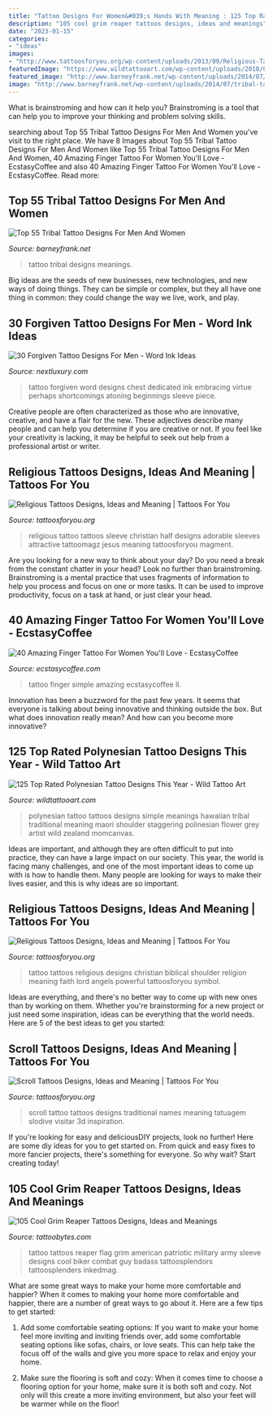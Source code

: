 ```yaml
---
title: "Tattoo Designs For Women&#039;s Hands With Meaning : 125 Top Rated Polynesian Tattoo Designs This Year"
description: "105 cool grim reaper tattoos designs, ideas and meanings"
date: "2023-01-15"
categories:
- "ideas"
images:
- "http://www.tattoosforyou.org/wp-content/uploads/2013/09/Religious-Tattoo-Sleeves.jpg"
featuredImage: "https://www.wildtattooart.com/wp-content/uploads/2018/02/polynesian-tattoos-11021885.jpg"
featured_image: "http://www.barneyfrank.net/wp-content/uploads/2014/07/tribal-tattoo-for-women-meanings-8.jpg"
image: "http://www.barneyfrank.net/wp-content/uploads/2014/07/tribal-tattoo-for-women-meanings-8.jpg"
---
```



What is brainstroming and how can it help you?
Brainstroming is a tool that can help you to improve your thinking and problem solving skills.

	

		
searching about Top 55 Tribal Tattoo Designs For Men And Women you've visit to the right place. We have 8 Images about Top 55 Tribal Tattoo Designs For Men And Women like Top 55 Tribal Tattoo Designs For Men And Women, 40 Amazing Finger Tattoo For Women You&#039;ll Love - EcstasyCoffee and also 40 Amazing Finger Tattoo For Women You&#039;ll Love - EcstasyCoffee. Read more:
		
    
## Top 55 Tribal Tattoo Designs For Men And Women

<img loading=lazy src="http://www.barneyfrank.net/wp-content/uploads/2014/07/tribal-tattoo-for-women-meanings-8.jpg" onerror="this.onerror=null;this.src='https://tse4.mm.bing.net/th?id=OIP.UqGJqU_XdtXEwPq5sUhcxgHaK9&amp;pid=15.1';" alt="Top 55 Tribal Tattoo Designs For Men And Women">

_Source: barneyfrank.net_

>tattoo tribal designs meanings. 

	

Big ideas are the seeds of new businesses, new technologies, and new ways of doing things. They can be simple or complex, but they all have one thing in common: they could change the way we live, work, and play.

    
## 30 Forgiven Tattoo Designs For Men - Word Ink Ideas

<img loading=lazy src="http://nextluxury.com/wp-content/uploads/guys-full-rib-cage-side-forgiven-tattoo.jpg" onerror="this.onerror=null;this.src='https://tse4.mm.bing.net/th?id=OIP.agi-xCOmwtTbbZ_T97fLSQHaJ8&amp;pid=15.1';" alt="30 Forgiven Tattoo Designs For Men - Word Ink Ideas">

_Source: nextluxury.com_

>tattoo forgiven word designs chest dedicated ink embracing virtue perhaps shortcomings atoning beginnings sleeve piece. 

	

Creative people are often characterized as those who are innovative, creative, and have a flair for the new. These adjectives describe many people and can help you determine if you are creative or not. If you feel like your creativity is lacking, it may be helpful to seek out help from a professional artist or writer.

    
## Religious Tattoos Designs, Ideas And Meaning | Tattoos For You

<img loading=lazy src="http://www.tattoosforyou.org/wp-content/uploads/2013/09/Religious-Tattoo-Sleeves.jpg" onerror="this.onerror=null;this.src='https://tse3.mm.bing.net/th?id=OIP._OIlNlwdHHI1T70_Nbuf0gHaOZ&amp;pid=15.1';" alt="Religious Tattoos Designs, Ideas and Meaning | Tattoos For You">

_Source: tattoosforyou.org_

>religious tattoo tattoos sleeve christian half designs adorable sleeves attractive tattoomagz jesus meaning tattoosforyou magment. 

	

Are you looking for a new way to think about your day? Do you need a break from the constant chatter in your head? Look no further than brainstroming. Brainstroming is a mental practice that uses fragments of information to help you process and focus on one or more tasks. It can be used to improve productivity, focus on a task at hand, or just clear your head.

    
## 40 Amazing Finger Tattoo For Women You&#039;ll Love - EcstasyCoffee

<img loading=lazy src="http://www.ecstasycoffee.com/wp-content/uploads/2016/09/Simple-But-Beautiful-Finger-Tattoo-Design.jpg" onerror="this.onerror=null;this.src='https://tse2.mm.bing.net/th?id=OIP.Y06n3COyjoKVe5RwpT88ygHaHa&amp;pid=15.1';" alt="40 Amazing Finger Tattoo For Women You&#039;ll Love - EcstasyCoffee">

_Source: ecstasycoffee.com_

>tattoo finger simple amazing ecstasycoffee ll. 

	

Innovation has been a buzzword for the past few years. It seems that everyone is talking about being innovative and thinking outside the box. But what does innovation really mean? And how can you become more innovative?

    
## 125 Top Rated Polynesian Tattoo Designs This Year - Wild Tattoo Art

<img loading=lazy src="https://www.wildtattooart.com/wp-content/uploads/2018/02/polynesian-tattoos-11021885.jpg" onerror="this.onerror=null;this.src='https://tse2.mm.bing.net/th?id=OIP.IjevKu62GpPO1hQxZ_DtWwHaJ4&amp;pid=15.1';" alt="125 Top Rated Polynesian Tattoo Designs This Year - Wild Tattoo Art">

_Source: wildtattooart.com_

>polynesian tattoo tattoos designs simple meanings hawaiian tribal traditional meaning maori shoulder staggering polinesian flower grey artist wild zealand momcanvas. 

	

Ideas are important, and although they are often difficult to put into practice, they can have a large impact on our society. This year, the world is facing many challenges, and one of the most important ideas to come up with is how to handle them. Many people are looking for ways to make their lives easier, and this is why ideas are so important.

    
## Religious Tattoos Designs, Ideas And Meaning | Tattoos For You

<img loading=lazy src="http://www.tattoosforyou.org/wp-content/uploads/2013/09/Religious-Tattoo-Designs-For-Men.jpg" onerror="this.onerror=null;this.src='https://tse3.mm.bing.net/th?id=OIP.YDQ5kh_Pswga-iEErwtNoQHaJ6&amp;pid=15.1';" alt="Religious Tattoos Designs, Ideas and Meaning | Tattoos For You">

_Source: tattoosforyou.org_

>tattoo tattoos religious designs christian biblical shoulder religion meaning faith lord angels powerful tattoosforyou symbol. 

	

Ideas are everything, and there's no better way to come up with new ones than by working on them. Whether you're brainstorming for a new project or just need some inspiration, ideas can be everything that the world needs. Here are 5 of the best ideas to get you started: 

    
## Scroll Tattoos Designs, Ideas And Meaning | Tattoos For You

<img loading=lazy src="http://www.tattoosforyou.org/wp-content/uploads/2016/05/Scroll-Tattoos-Designs.jpg" onerror="this.onerror=null;this.src='https://tse3.mm.bing.net/th?id=OIP.z-mGLAkr6uZkCZO4b6eFIAHaJ4&amp;pid=15.1';" alt="Scroll Tattoos Designs, Ideas and Meaning | Tattoos For You">

_Source: tattoosforyou.org_

>scroll tattoo tattoos designs traditional names meaning tatuagem slodive visitar 3d inspiration. 

	

If you're looking for easy and deliciousDIY projects, look no further! Here are some diy ideas for you to get started on. From quick and easy fixes to more fancier projects, there's something for everyone. So why wait? Start creating today!

    
## 105 Cool Grim Reaper Tattoos Designs, Ideas And Meanings

<img loading=lazy src="https://www.tattoobytes.com/wp-content/uploads/2016/12/grim-reaper-tattoo-on-back-of-guy.jpg" onerror="this.onerror=null;this.src='https://tse2.mm.bing.net/th?id=OIP.ZuafjcXx-PQLBwKaoh_1lgHaJ_&amp;pid=15.1';" alt="105 Cool Grim Reaper Tattoos Designs, Ideas and Meanings">

_Source: tattoobytes.com_

>tattoo tattoos reaper flag grim american patriotic military army sleeve designs cool biker combat guy badass tattoosplendors tattoosplenders inkedmag. 

	

What are some great ways to make your home more comfortable and happier?
When it comes to making your home more comfortable and happier, there are a number of great ways to go about it. Here are a few tips to get started:
1. Add some comfortable seating options: If you want to make your home feel more inviting and inviting friends over, add some comfortable seating options like sofas, chairs, or love seats. This can help take the focus off of the walls and give you more space to relax and enjoy your home.

2. Make sure the flooring is soft and cozy: When it comes time to choose a flooring option for your home, make sure it is both soft and cozy. Not only will this create a more inviting environment, but also your feet will be warmer while on the floor!


